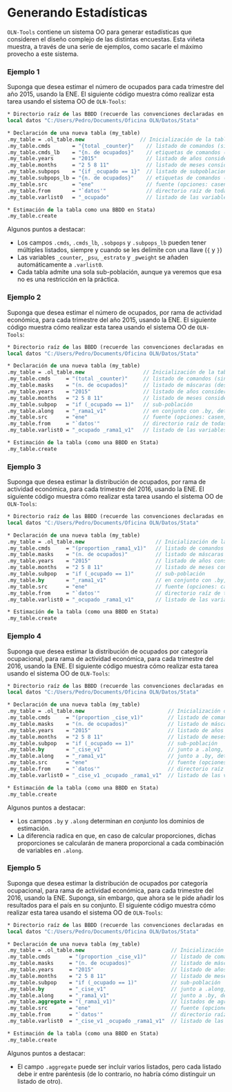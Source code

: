 Generando Estadísticas
======================

``OLN-Tools`` contiene un sistema OO para generar estadísticas que consideren el diseño complejo de las distintas encuestas. Esta viñeta muestra, a través de una serie de ejemplos, como sacarle el máximo provecho a este sistema.

### Ejemplo 1

Suponga que desea estimar el número de ocupados para cada trimestre del año 2015, usando la ENE. El siguiente código muestra cómo realizar esta tarea usando el sistema OO de ``OLN-Tools``:

```stata
* Directorio raíz de las BBDD (recuerde las convenciones declaradas en README.md)
local datos "C:/Users/Pedro/Documents/Oficina OLN/Datos/Stata"

* Declaración de una nueva tabla (my_table)
.my_table = .ol_table.new                  // Inicialización de la tabla
.my_table.cmds       = "{total _counter}"    // listado de comandos (sin opciones)
.my_table.cmds_lb    = "{n. de ocupados}"    // etiquetas de comandos (suelen ser más informativas)
.my_table.years      = "2015"                // listado de años considerados
.my_table.months     = "2 5 8 11"            // listado de meses considerados
.my_table.subpops    = "{if _ocupado == 1}"  // listado de subpoblaciones
.my_table.subpops_lb = "{n. de ocupados}"    // etiquetas de comandos (suelen ser más informativas)
.my_table.src        = "ene"                 // fuente (opciones: casen, ene, esi, pib, sii)
.my_table.from       = "`datos'"             // directorio raíz de todas las bbdd
.my_table.varlist0   = "_ocupado"            // listado de las variables consideradas para esta tabla

* Estimación de la tabla como una BBDD en Stata)
.my_table.create
```

Algunos puntos a destacar:
* Los campos ``.cmds``, ``.cmds_lb``, ``.sobpops`` y ``.subpops_lb`` pueden tener múltiples listados, siempre y cuando se les delimite con una llave (``{`` y ``}``)
* Las variables ``_counter``, ``_psu``, ``_estrato`` y ``_pweight`` se añaden automáticamente a ``.varlist0``.
* Cada tabla admite una sola sub-población, aunque ya veremos que esa no es una restricción en la práctica.

### Ejemplo 2

Suponga que desea estimar el número de ocupados, por rama de actividad económica, para cada trimestre del año 2015, usando la ENE. El siguiente código muestra cómo realizar esta tarea usando el sistema OO de ``OLN-Tools``:

```stata
* Directorio raíz de las BBDD (recuerde las convenciones declaradas en README.md)
local datos "C:/Users/Pedro/Documents/Oficina OLN/Datos/Stata"

* Declaración de una nueva tabla (my_table)
.my_table = .ol_table.new                   // Inicialización de la tabla
.my_table.cmds     = "(total _counter)"     // listado de comandos (sin opciones)
.my_table.masks    = "(n. de ocupados)"     // listado de máscaras (describen los comandos)
.my_table.years    = "2015"                 // listado de años considerados
.my_table.months   = "2 5 8 11"             // listado de meses considerados
.my_table.subpop   = "if (_ocupado == 1)"   // sub-población
.my_table.along    = "_rama1_v1"            // en conjunto con .by, determina los dominios de estimación
.my_table.src      = "ene"                  // fuente (opciones: casen, ene, esi, pib, sii)
.my_table.from     = "`datos'"              // directorio raíz de todas las bbdd
.my_table.varlist0 = "_ocupado _rama1_v1"   // listado de las variables consideradas para esta tabla

* Estimación de la tabla (como una BBDD en Stata)
.my_table.create
```

### Ejemplo 3

Suponga que desea estimar la distribución de ocupados, por rama de actividad económica, para cada trimestre del 2016, usando la ENE. El siguiente código muestra cómo realizar esta tarea usando el sistema OO de ``OLN-Tools``:

```stata
* Directorio raíz de las BBDD (recuerde las convenciones declaradas en README.md)
local datos "C:/Users/Pedro/Documents/Oficina OLN/Datos/Stata"

* Declaración de una nueva tabla (my_table)
.my_table = .ol_table.new                       // Inicialización de la tabla
.my_table.cmds     = "(proportion _rama1_v1)"   // listado de comandos (sin opciones)
.my_table.masks    = "(n. de ocupados)"         // listado de máscaras (describen los comandos)
.my_table.years    = "2015"                     // listado de años considerados
.my_table.months   = "2 5 8 11"                 // listado de meses considerados
.my_table.subpop   = "if (_ocupado == 1)"       // sub-población
.my_table.by       = "_rama1_v1"                // en conjunto con .by, determina los dominios de estimación
.my_table.src      = "ene"                      // fuente (opciones: casen, ene, esi, pib, sii)
.my_table.from     = "`datos'"                  // directorio raíz de todas las bbdd
.my_table.varlist0 = "_ocupado _rama1_v1"       // listado de las variables consideradas para esta tabla

* Estimación de la tabla (como una BBDD en Stata)
.my_table.create
```

### Ejemplo 4

Suponga que desea estimar la distribución de ocupados por categoría ocupacional, para rama de actividad económica, para cada trimestre del 2016, usando la ENE. El siguiente código muestra cómo realizar esta tarea usando el sistema OO de ``OLN-Tools``:

```stata
* Directorio raíz de las BBDD (recuerde las convenciones declaradas en README.md)
local datos "C:/Users/Pedro/Documents/Oficina OLN/Datos/Stata"

* Declaración de una nueva tabla (my_table)
.my_table = .ol_table.new                           // Inicialización de la tabla
.my_table.cmds     = "(proportion _cise_v1)"        // listado de comandos (sin opciones)
.my_table.masks    = "(n. de ocupados)"             // listado de máscaras (describen los comandos)
.my_table.years    = "2015"                         // listado de años considerados
.my_table.months   = "2 5 8 11"                     // listado de meses considerados
.my_table.subpop   = "if (_ocupado == 1)"           // sub-población
.my_table.by       = "_cise_v1"                     // junto a .along, determina los dominios de estimación
.my_table.along    = "_rama1_v1"                    // junto a .by, determina los dominios de estimación
.my_table.src      = "ene"                          // fuente (opciones: casen, ene, esi, pib, sii)
.my_table.from     = "`datos'"                      // directorio raíz de todas las bbdd
.my_table.varlist0 = "_cise_v1 _ocupado _rama1_v1"  // listado de las variables consideradas para esta tabla

* Estimación de la tabla (como una BBDD en Stata)
.my_table.create
```

Algunos puntos a destacar:
* Los campos ``.by`` y ``.along`` determinan *en conjunto* los dominios de estimación.
* La diferencia radica en que, en caso de calcular proporciones, dichas proporciones se calcularán de manera proporcional a cada combinación de variables en ``.along``.

### Ejemplo 5

Suponga que desea estimar la distribución de ocupados por categoría ocupacional, para rama de actividad económica, para cada trimestre del 2016, usando la ENE. Suponga, sin embargo, que ahora se le pide añadir los resultados para el país en su conjunto. El siguiente código muestra cómo realizar esta tarea usando el sistema OO de ``OLN-Tools``:

```stata
* Directorio raíz de las BBDD (recuerde las convenciones declaradas en README.md)
local datos "C:/Users/Pedro/Documents/Oficina OLN/Datos/Stata"

* Declaración de una nueva tabla (my_table)
.my_table = .ol_table.new                            // Inicialización de la tabla
.my_table.cmds      = "(proportion _cise_v1)"        // listado de comandos (sin opciones)
.my_table.masks     = "(n. de ocupados)"             // listado de máscaras (describen los comandos)
.my_table.years     = "2015"                         // listado de años considerados
.my_table.months    = "2 5 8 11"                     // listado de meses considerados
.my_table.subpop    = "if (_ocupado == 1)"           // sub-población
.my_table.by        = "_cise_v1"                     // junto a .along, determina los dominios de estimación
.my_table.along     = "_rama1_v1"                    // junto a .by, determina los dominios de estimación
.my_table.aggregate = "(_rama1_v1)"                  // listados de agregaciones
.my_table.src       = "ene"                          // fuente (opciones: casen, ene, esi, pib, sii)
.my_table.from      = "`datos'"                      // directorio raíz de todas las bbdd
.my_table.varlist0  = "_cise_v1 _ocupado _rama1_v1"  // listado de las variables consideradas para esta tabla

* Estimación de la tabla (como una BBDD en Stata)
.my_table.create
```

Algunos puntos a destacar:
* El campo ``.aggregate`` puede ser incluir varios listados, pero cada listado debe ir entre paréntesis (de lo contrario, no habría cómo distinguir un listado de otro).
